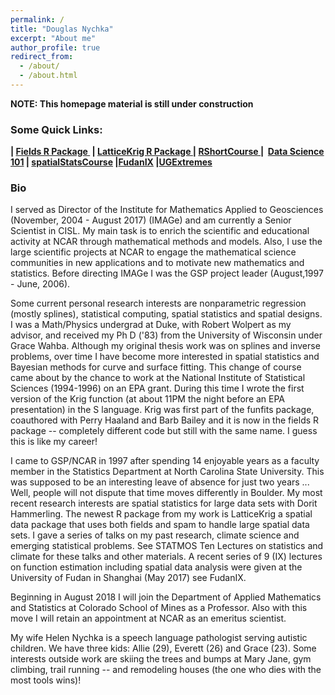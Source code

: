 ```yaml
---
permalink: /
title: "Douglas Nychka"
excerpt: "About me"
author_profile: true
redirect_from: 
  - /about/
  - /about.html
---
```

**NOTE: This homepage material is still under construction**
<h3>Some Quick Links:</h3>
<p><strong>| <a href="https://github.com/NCAR/Fields">Fields R Package </a>&nbsp;| 
<a href="https://github.com/NCAR/LatticeKrig"> LatticeKrig R Package </a>|
<a href="https://drive.google.com/drive/folders/19CqTlQRQ_IIKDcEGAm15JJctkwpaIQ2_?usp=sharing"> RShortCourse </a>|
&nbsp;<a href="https://drive.google.com/drive/folders/0Bzm0rn5FoGxRSk1CWHp1RlB5VkE?usp=sharing">Data Science 101</a>&nbsp;| <a href="https://drive.google.com/drive/folders/0Bzm0rn5FoGxRaWU5aXZkczdGVms?usp=sharing">spatialStatsCourse</a>&nbsp;|<a href="https://drive.google.com/open?id=1JJtOVblrvGCDTGLMn4z3g9aBG50gT4Hj">FudanIX</a>&nbsp;|<a href="https://drive.google.com/open?id=18x1zMxyX2BpGmiHIj9oI0k8awoeuF8TA">UGExtremes</a></strong></p>

<h3>Bio</h3>
I served as  Director of the Institute for Mathematics Applied to Geosciences (November, 2004 - August 2017) (IMAGe) and am currently a Senior Scientist in CISL. My main task is to enrich the scientific and educational activity at NCAR through mathematical methods and models. Also, I use the large scientific projects at NCAR to engage the mathematical science communities in new applications and to motivate new mathematics and statistics. Before directing IMAGe I was the GSP project leader (August,1997 - June, 2006).

Some current personal research interests are nonparametric regression (mostly splines), statistical computing, spatial statistics and spatial designs. I was a Math/Physics undergrad at Duke, with Robert Wolpert as my advisor, and received my Ph D ('83) from the University of Wisconsin under Grace Wahba. Although my original thesis work was on splines and inverse problems, over time I have become more interested in spatial statistics and Bayesian methods for curve and surface fitting. This change of course came about by the chance to work at the National Institute of Statistical Sciences (1994-1996) on an EPA grant. During this time I wrote the first version of the Krig function (at about 11PM the night before an EPA presentation) in the S language. Krig was first part of the funfits package, coauthored with Perry Haaland and Barb Bailey and it is now in the fields  R package -- completely different code but still with the same name. I guess this is like my career! 

I came to GSP/NCAR in 1997 after spending 14 enjoyable years as a faculty member in the Statistics Department at North Carolina State University. This was supposed to be an interesting leave of absence for just two years ... Well, people will not dispute that time moves differently in Boulder. My most recent research interests are spatial statistics for large data sets with Dorit Hammerling. The newest R package from my work is LatticeKrig  a spatial data package that uses both fields and spam to handle large spatial data sets.  I gave a series of talks on my past research, climate science and emerging statistical problems. See STATMOS Ten Lectures on statistics and climate for these talks and other materials. A recent series of 9 (IX) lectures on function estimation including spatial data analysis were given at the University of Fudan in Shanghai (May 2017) see FudanIX. 

Beginning in August 2018 I will join the Department of Applied Mathematics and Statistics at Colorado School of Mines as a Professor. Also  with this move I will retain an appointment at NCAR as an emeritus scientist.  

My wife Helen Nychka is a speech language pathologist serving autistic children. We have three kids: Allie (29), Everett (26) and Grace (23). Some interests outside work are skiing the trees and bumps at Mary Jane, gym climbing, trail running -- and remodeling houses (the one who dies with the most tools wins)! 